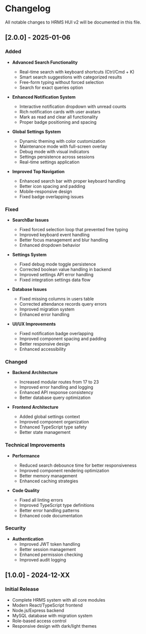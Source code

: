 # Changelog

All notable changes to HRMS HUI v2 will be documented in this file.

## [2.0.0] - 2025-01-06

### Added
- **Advanced Search Functionality**
  - Real-time search with keyboard shortcuts (Ctrl/Cmd + K)
  - Smart search suggestions with categorized results
  - Free-form typing without forced selection
  - Search for exact queries option

- **Enhanced Notification System**
  - Interactive notification dropdown with unread counts
  - Rich notification cards with user avatars
  - Mark as read and clear all functionality
  - Proper badge positioning and spacing

- **Global Settings System**
  - Dynamic theming with color customization
  - Maintenance mode with full-screen overlay
  - Debug mode with visual indicators
  - Settings persistence across sessions
  - Real-time settings application

- **Improved Top Navigation**
  - Enhanced search bar with proper keyboard handling
  - Better icon spacing and padding
  - Mobile-responsive design
  - Fixed badge overlapping issues

### Fixed
- **SearchBar Issues**
  - Fixed forced selection loop that prevented free typing
  - Improved keyboard event handling
  - Better focus management and blur handling
  - Enhanced dropdown behavior

- **Settings System**
  - Fixed debug mode toggle persistence
  - Corrected boolean value handling in backend
  - Improved settings API error handling
  - Fixed integration settings data flow

- **Database Issues**
  - Fixed missing columns in users table
  - Corrected attendance records query errors
  - Improved migration system
  - Enhanced error handling

- **UI/UX Improvements**
  - Fixed notification badge overlapping
  - Improved component spacing and padding
  - Better responsive design
  - Enhanced accessibility

### Changed
- **Backend Architecture**
  - Increased modular routes from 17 to 23
  - Improved error handling and logging
  - Enhanced API response consistency
  - Better database query optimization

- **Frontend Architecture**
  - Added global settings context
  - Improved component organization
  - Enhanced TypeScript type safety
  - Better state management

### Technical Improvements
- **Performance**
  - Reduced search debounce time for better responsiveness
  - Improved component rendering optimization
  - Better memory management
  - Enhanced caching strategies

- **Code Quality**
  - Fixed all linting errors
  - Improved TypeScript type definitions
  - Better error handling patterns
  - Enhanced code documentation

### Security
- **Authentication**
  - Improved JWT token handling
  - Better session management
  - Enhanced permission checking
  - Improved audit logging

## [1.0.0] - 2024-12-XX

### Initial Release
- Complete HRMS system with all core modules
- Modern React/TypeScript frontend
- Node.js/Express backend
- MySQL database with migration system
- Role-based access control
- Responsive design with dark/light themes
